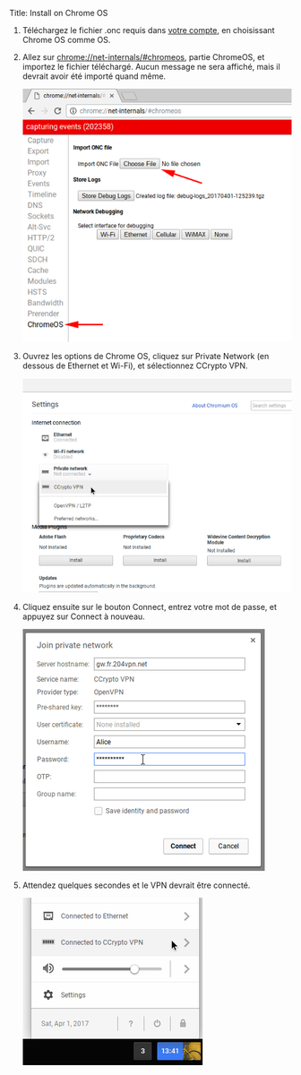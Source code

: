 Title: Install on Chrome OS

1. Téléchargez le fichier .onc requis dans [votre compte](/account/config), en choisissant
  Chrome OS comme OS.

2. Allez sur <chrome://net-internals/#chromeos>, partie ChromeOS, et importez le fichier téléchargé.
  Aucun message ne sera affiché, mais il devrait avoir été importé quand même.

    <img src="/static/pageimg/install_chromeos_1_arrows.png" alt="screenshot" />

3. Ouvrez les options de Chrome OS, cliquez sur Private Network (en dessous de Ethernet et Wi-Fi),
  et sélectionnez CCrypto VPN.

    <img src="/static/pageimg/install_chromeos_2.png" alt="screenshot" />

4. Cliquez ensuite sur le bouton Connect, entrez votre mot de passe, et appuyez sur Connect
  à nouveau.

    <img src="/static/pageimg/install_chromeos_3.png" alt="screenshot" />

5. Attendez quelques secondes et le VPN devrait être connecté.

    <img src="/static/pageimg/install_chromeos_4.png" alt="screenshot" />

